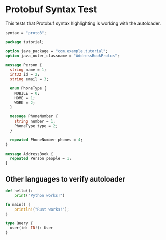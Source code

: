 # Protobuf Syntax Test

This tests that Protobuf syntax highlighting is working with the autoloader.

```protobuf
syntax = "proto3";

package tutorial;

option java_package = "com.example.tutorial";
option java_outer_classname = "AddressBookProtos";

message Person {
  string name = 1;
  int32 id = 2;
  string email = 3;

  enum PhoneType {
    MOBILE = 0;
    HOME = 1;
    WORK = 2;
  }

  message PhoneNumber {
    string number = 1;
    PhoneType type = 2;
  }

  repeated PhoneNumber phones = 4;
}

message AddressBook {
  repeated Person people = 1;
}
```

## Other languages to verify autoloader

```python
def hello():
    print("Python works!")
```

```rust
fn main() {
    println!("Rust works!");
}
```

```graphql
type Query {
  user(id: ID!): User
}
```
